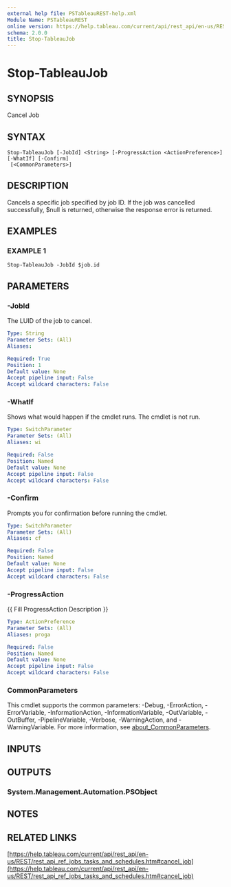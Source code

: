 ```yaml
---
external help file: PSTableauREST-help.xml
Module Name: PSTableauREST
online version: https://help.tableau.com/current/api/rest_api/en-us/REST/rest_api_ref_jobs_tasks_and_schedules.htm#cancel_job
schema: 2.0.0
title: Stop-TableauJob
---
```


# Stop-TableauJob

## SYNOPSIS
Cancel Job

## SYNTAX

```
Stop-TableauJob [-JobId] <String> [-ProgressAction <ActionPreference>] [-WhatIf] [-Confirm]
 [<CommonParameters>]
```

## DESCRIPTION
Cancels a specific job specified by job ID.
If the job was cancelled successfully, $null is returned, otherwise the response error is returned.

## EXAMPLES

### EXAMPLE 1
```
Stop-TableauJob -JobId $job.id
```

## PARAMETERS

### -JobId
The LUID of the job to cancel.

```yaml
Type: String
Parameter Sets: (All)
Aliases:

Required: True
Position: 1
Default value: None
Accept pipeline input: False
Accept wildcard characters: False
```

### -WhatIf
Shows what would happen if the cmdlet runs.
The cmdlet is not run.

```yaml
Type: SwitchParameter
Parameter Sets: (All)
Aliases: wi

Required: False
Position: Named
Default value: None
Accept pipeline input: False
Accept wildcard characters: False
```

### -Confirm
Prompts you for confirmation before running the cmdlet.

```yaml
Type: SwitchParameter
Parameter Sets: (All)
Aliases: cf

Required: False
Position: Named
Default value: None
Accept pipeline input: False
Accept wildcard characters: False
```

### -ProgressAction
{{ Fill ProgressAction Description }}

```yaml
Type: ActionPreference
Parameter Sets: (All)
Aliases: proga

Required: False
Position: Named
Default value: None
Accept pipeline input: False
Accept wildcard characters: False
```

### CommonParameters
This cmdlet supports the common parameters: -Debug, -ErrorAction, -ErrorVariable, -InformationAction, -InformationVariable, -OutVariable, -OutBuffer, -PipelineVariable, -Verbose, -WarningAction, and -WarningVariable. For more information, see [about_CommonParameters](http://go.microsoft.com/fwlink/?LinkID=113216).

## INPUTS

## OUTPUTS

### System.Management.Automation.PSObject
## NOTES

## RELATED LINKS

[https://help.tableau.com/current/api/rest_api/en-us/REST/rest_api_ref_jobs_tasks_and_schedules.htm#cancel_job](https://help.tableau.com/current/api/rest_api/en-us/REST/rest_api_ref_jobs_tasks_and_schedules.htm#cancel_job)

